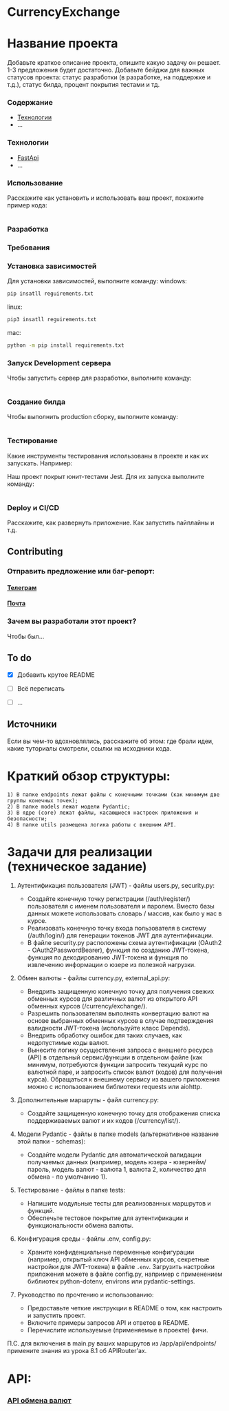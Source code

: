 # CurrencyExchange

# Название проекта
Добавьте краткое описание проекта, опишите какую задачу он решает. 1-3 предложения будет достаточно. Добавьте бейджи для важных статусов проекта: статус разработки (в разработке, на поддержке и т.д.), статус билда, процент покрытия тестами и тд.

### Содержание
- [Технологии](#технологии)
- ...

### Технологии
- [FastApi](https://fastapi.tiangolo.com/)
- ...

### Использование
Расскажите как установить и использовать ваш проект, покажите пример кода:

```sh

```

### Разработка

### Требования

### Установка зависимостей
Для установки зависимостей, выполните команду:
windows:
```sh
pip insatll reguirements.txt
```
linux:
```sh
pip3 insatll reguirements.txt
```
mac:
```sh
python -m pip install requirements.txt
```

### Запуск Development сервера
Чтобы запустить сервер для разработки, выполните команду:
```sh

```

### Создание билда
Чтобы выполнить production сборку, выполните команду: 
```sh

```

### Тестирование
Какие инструменты тестирования использованы в проекте и как их запускать. Например:

Наш проект покрыт юнит-тестами Jest. Для их запуска выполните команду:
```sh

```

### Deploy и CI/CD
Расскажите, как развернуть приложение. Как запустить пайплайны и т.д.

## Contributing
### Отправить предложение или баг-репорт:
#### <a href="https://t.me/K_1_R_1_1_1">Телеграм</a>
#### <a href="mailto:n17k17@yandex.ru">Почта</a>

### Зачем вы разработали этот проект?
Чтобы был...

## To do
- [x] Добавить крутое README
- [ ] Всё переписать
- [ ] ...


## Источники
Если вы чем-то вдохновлялись, расскажите об этом: где брали идеи, какие туториалы смотрели, ссылки на исходники кода. 

# Краткий обзор структуры:
    1) В папке endpoints лежат файлы с конечными точками (как минимум две группы конечных точек);
    2) В папке models лежат модели Pydantic;
    3) В ядре (core) лежат файлы, касающиеся настроек приложения и безопасности;
    4) В папке utils размещена логика работы с внешним API.

# Задачи для реализации (техническое задание)
1) Аутентификация пользователя (JWT) - файлы users.py, security.py:
   - Создайте конечную точку регистрации (/auth/register/) пользователя с именем пользователя и паролем. Вместо базы данных можете использовать словарь / массив, как было у нас в курсе. 
   - Реализовать конечную точку входа пользователя в систему (/auth/login/) для генерации токенов JWT для аутентификации.
   - В файле security.py расположены схема аутентификации (OAuth2 - OAuth2PasswordBearer), функция по созданию JWT-токена, функция по декодированию JWT-токена и функция по извлечению информации о юзере из полезной нагрузки.

2) Обмен валюты - файлы currency.py, external_api.py:
   - Внедрить защищенную конечную точку для получения свежих обменных курсов для различных валют из открытого API обменных курсов (/currency/exchange/).
   - Разрешить пользователям выполнять конвертацию валют на основе выбранных обменных курсов в случае подтверждения валидности JWT-токена (используйте класс Depends).
   - Внедрить обработку ошибок для таких случаев, как недопустимые коды валют.
   - Вынесите логику осуществления запроса с внешнего ресурса (API) в отдельный сервис/функции в отдельном файле (как минимум, потребуются функции запросить текущий курс по валютной паре, и запросить список валют (кодов) для получения курса). Обращаться к внешнему сервису из вашего приложения можно с использованием библиотеки requests или aiohttp. 

3) Дополнительные маршруты - файл currency.py:
   - Создайте защищенную конечную точку для отображения списка поддерживаемых валют и их кодов (/currency/list/).

4) Модели Pydantic - файлы в папке models (альтернативное название этой папки - schemas):
   - Создайте модели Pydantic для автоматической валидации получаемых данных (например, модель юзера - юзернейм/пароль, модель валют - валюта 1, валюта 2, количество для обмена - по умолчанию 1).

5) Тестирование - файлы в папке tests:
   - Напишите модульные тесты для реализованных маршрутов и функций.
   - Обеспечьте тестовое покрытие для аутентификации и функциональности обмена валюты.

6) Конфигурация среды - файлы .env, config.py:
   - Храните конфиденциальные переменные конфигурации (например, открытый ключ API обменных курсов, секретные настройки для JWT-токена) в файле `.env`. Загрузить настройки приложения можете в файле config.py, например с применением библиотек python-dotenv, environs или pydantic-settings. 

8) Руководство по прочтению и использованию:
   - Предоставьте четкие инструкции в README о том, как настроить и запустить проект.
   - Включите примеры запросов API и ответов в README.
   - Перечислите используемые (применяемые в проекте) фичи.

П.С. для включения в main.py ваших маршрутов из /app/api/endpoints/ примените знания из урока 8.1 об APIRouter'ах. 
# API:
### <a href="https://apilayer.com/marketplace/currency_data-api">API обмена валют</a>
